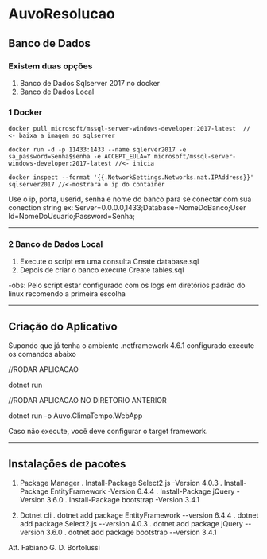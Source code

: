 # AuvoResolucao

## Banco de Dados
### Existem duas opções
1. Banco de Dados Sqlserver 2017 no docker
2. Banco de Dados Local

### 1 Docker
```
docker pull microsoft/mssql-server-windows-developer:2017-latest  // <- baixa a imagem so sqlserver

docker run -d -p 11433:1433 --name sqlerver2017 -e sa_password=Senha$senha -e ACCEPT_EULA=Y microsoft/mssql-server-windows-developer:2017-latest //<- inicia

docker inspect --format '{{.NetworkSettings.Networks.nat.IPAddress}}' sqlserver2017 //<-mostrara o ip do container
```

 Use o ip, porta, userid, senha e nome do banco para se conectar com sua conection string ex:
      Server=0.0.0.0,1433;Database=NomeDoBanco;User Id=NomeDoUsuario;Password=Senha;
 
___

### 2 Banco de Dados Local
1. Execute o script em uma consulta Create database.sql
2. Depois de criar o banco execute Create tables.sql

-obs: Pelo script estar configurado com os logs em diretórios padrão do linux recomendo a primeira escolha

___

## Criação do Aplicativo
Supondo que já tenha o ambiente .netframework 4.6.1 configurado execute os comandos abaixo

//RODAR APLICACAO

dotnet run

//RODAR APLICACAO NO DIRETORIO ANTERIOR

dotnet run -o Auvo.ClimaTempo.WebApp

Caso não execute, você deve configurar o target framework.
___
## Instalações de pacotes
1.	Package Manager
. Install-Package Select2.js -Version 4.0.3
. Install-Package EntityFramework -Version 6.4.4
. Install-Package jQuery -Version 3.6.0
. Install-Package bootstrap -Version 3.4.1

2.	Dotnet cli
. dotnet add package EntityFramework --version 6.4.4
. dotnet add package Select2.js --version 4.0.3
. dotnet add package jQuery --version 3.6.0
. dotnet add package bootstrap --version 3.4.1




Att. Fabiano G. D. Bortolussi
